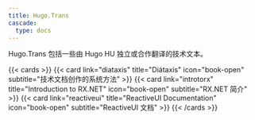 ```yaml
---
title: Hugo.Trans
cascade:
  type: docs
---
```


Hugo.Trans 包括一些由 Hugo HU 独立或合作翻译的技术文本。

{{< cards >}}
  {{< card link="diataxis" title="Diátaxis" icon="book-open" subtitle="技术文档创作的系统方法" >}}
  {{< card link="introtorx" title="Introduction to RX.NET" icon="book-open" subtitle="RX.NET 简介" >}}
  {{< card link="reactiveui" title="ReactiveUI Documentation" icon="book-open" subtitle="ReactiveUI 文档" >}}
{{< /cards >}}
